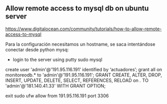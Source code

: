 ## Allow remote access to mysql db on ubuntu server
https://www.digitalocean.com/community/tutorials/how-to-allow-remote-access-to-mysql

Para la configuración necesitamos un hostname, se saca intentándose conectar desde python mysq:

- login to the server using putty
sudo mysql

create user  'admin'@'191.95.116.191' identified by ‘actuadores’;
grant all on monitoreodb.* to 'admin'@'191.95.116.191';
 GRANT CREATE, ALTER, DROP, INSERT, UPDATE, DELETE, SELECT, REFERENCES, RELOAD on *.* TO 'admin'@'181.140.41.33' WITH GRANT OPTION;


exit
sudo ufw allow from 191.95.116.191 port 3306